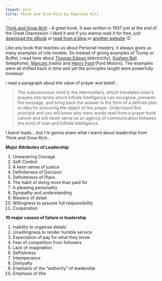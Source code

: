 ```yaml
---
layout: post
title: Think and Grow Rich by Napolean Hill
---
```


[Think and Grow Rich](http://en.wikipedia.org/wiki/Think_and_Grow_Rich) - A great book. It was written in 1937 just at the end of the Great Depression. I liked it and if you wanna read it for free, just [download the eBook](http://www.zilliontech.com/knowledge/thinkandgrowrich.html) or [read from a blog ](http://think-and-grow-rich-book.blogspot.com/)or [another website](http://www.absolute1.net/napoleon-hill-think-and-grow-rich.html) :D

Like any book that teaches us about Personal mastery, it always gives us many examples of role models. So instead of giving examples of Trump or Buffet, i read here about [Thomas Edison ](http://en.wikipedia.org/wiki/Thomas_Edison)(electricity), [Graham Bell](http://en.wikipedia.org/wiki/Alexander_Bell) (telephone), [Marconi ](http://en.wikipedia.org/wiki/Guglielmo_Marconi)(radio) and [Henry Ford](http://en.wikipedia.org/wiki/Henry_Ford) (Ford Motors). The examples were all shifted back in time and yet the principles taught were powerfully timeless!

i read a paragraph about the value of prayer and belief...

>  

> The subconscious mind in the intermediary, which translates ones's prayers into terms which Infinite Intelligence can recognise, presents the message, and bring back the answer in the form of a definite plan or idea for procuring the object of the prayer. Understand this principle and you will know why mere words read from a prayer book cannot and will never serve as an agency of communication between the mind of man and Infinite Intelligence.

I learnt loads... but i'm gonna share what i learnt about leadership from Think and Grow Rich...

**Major Attributes of Leadership**

1. Unwavering Courage
2. Self-Control
3. A keen sense of justice
4. Definiteness of Decision
5. Definiteness of Plans
6. The habit of doing more than paid for
7. A pleasing personality
8. Sympathy and understanding
9. Mastery of detail
10. Willingness to assume full responsibility
11. Cooperation

**10 major causes of failure in leadership**

1. Inability to organise details
2. Unwillingness to render humble service
3. Expectation of pay for what they know
4. Fear of competition from followers
5. Lack of imagination
6. Selfishness
7. Intemperance
8. Disloyalty
9. Emphasis of the “authority” of leadership
10. Emphasis of title
